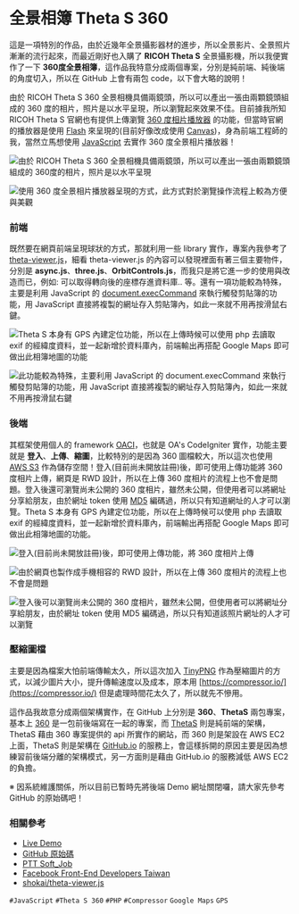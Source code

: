 # 全景相簿 Theta S 360

這是一項特別的作品，由於近幾年全景攝影器材的進步，所以全景影片、全景照片漸漸的流行起來，而最近剛好也入購了 **RICOH Theta S** 全景攝影機，所以我便實作了一下 **360度全景相簿**，這作品我特意分成兩個專案，分別是純前端、純後端的角度切入，所以在 GitHub 上會有兩包 code，以下會大略的說明！

由於 RICOH Theta S 360 全景相機具備兩鏡頭，所以可以產出一張由兩顆鏡頭組成的 360 度的相片，照片是以水平呈現，所以瀏覽起來效果不佳。目前據我所知 RICOH Theta S 官網也有提供上傳瀏覽 [360 度相片播放器](https://theta360.com/s/ky0a4C1uh1JWl1Q56C8NZm3OO) 的功能，但當時官網的播放器是使用 [Flash](https://get.adobe.com/tw/flashplayer/) 來呈現的(目前好像改成使用 [Canvas](http://www.w3schools.com/html/html5_canvas.asp))，身為前端工程師的我，當然立馬想使用 [JavaScript](https://zh.wikipedia.org/zh-tw/JavaScript) 去實作 360 度全景相片播放器！

![由於 RICOH Theta S 360 全景相機具備兩鏡頭，所以可以產出一張由兩顆鏡頭組成的 360度的相片，照片是以水平呈現](img/001.jpg)

![使用 360 度全景相片播放器呈現的方式，此方式對於瀏覽操作流程上較為方便與美觀](img/002.png)

### 前端
既然要在網頁前端呈現球狀的方式，那就利用一些 library 實作，專案內我參考了 [theta-viewer.js](https://github.com/shokai/theta-viewer.js)，細看 theta-viewer.js 的內容可以發現裡面有著三個主要物件，分別是 **async.js**、**three.js**、**OrbitControls.js**，而我只是將它進一步的使用與改造而已，例如: 可以取得轉向後的座標存進資料庫.. 等。還有一項功能較為特殊，主要是利用 JavaScript 的 [document.execCommand](https://developer.mozilla.org/en-US/docs/Web/API/Document/execCommand) 來執行觸發剪貼簿的功能，用 JavaScript 直接將複製的網址存入剪貼簿內，如此一來就不用再按滑鼠右鍵。

![Theta S 本身有 GPS 內建定位功能，所以在上傳時候可以使用 php 去讀取 exif 的經緯度資料，並一起新增於資料庫內，前端輸出再搭配 Google Maps 即可做出此相簿地圖的功能](img/003.jpg)

![此功能較為特殊，主要利用 JavaScript 的 document.execCommand 來執行觸發剪貼簿的功能，用 JavaScript 直接將複製的網址存入剪貼簿內，如此一來就不用再按滑鼠右鍵](img/004.jpg)

### 後端
其框架使用個人的 framework [OACI](https://github.com/comdan66/oaci)，也就是 OA's CodeIgniter 實作，功能主要就是 **登入**、**上傳**、**縮圖**，比較特別的是因為 360 圖檔較大，所以這次也使用 [AWS S3](https://aws.amazon.com/tw/s3/) 作為儲存空間！登入(目前尚未開放註冊)後，即可使用上傳功能將 360 度相片上傳，網頁是 RWD 設計，所以在上傳 360 度相片的流程上也不會是問題。登入後還可瀏覽尚未公開的 360 度相片，雖然未公開，但使用者可以將網址分享給朋友，由於網址 token 使用 [MD5](https://zh.wikipedia.org/wiki/MD5) 編碼過，所以只有知道網址的人才可以瀏覽。Theta S 本身有 GPS 內建定位功能，所以在上傳時候可以使用 php 去讀取 exif 的經緯度資料，並一起新增於資料庫內，前端輸出再搭配 Google Maps 即可做出此相簿地圖的功能。

![登入(目前尚未開放註冊)後，即可使用上傳功能，將 360 度相片上傳](img/005.jpg)

![由於網頁也製作成手機相容的 RWD 設計，所以在上傳 360 度相片的流程上也不會是問題](img/006.jpg)

![登入後可以瀏覽尚未公開的 360 度相片，雖然未公開，但使用者可以將網址分享給朋友，由於網址 token 使用 MD5 編碼過，所以只有知道該照片網址的人才可以瀏覽](img/007.jpg)


### 壓縮圖檔

主要是因為檔案大怕前端傳輸太久，所以這次加入 [TinyPNG](https://tinypng.com/) 作為壓縮圖片的方式，以減少圖片大小，提升傳輸速度以及成本，原本用 [https://compressor.io/](https://compressor.io/) 但是處理時間花太久了，所以就先不慘用。

這作品我故意分成兩個架構實作，在 GitHub 上分別是 **360**、**ThetaS** 兩包專案，基本上 [360](https://github.com/comdan66/360) 是一包前後端寫在一起的專案，而 [ThetaS](https://works.ioa.tw/ThetaS/index.html) 則是純前端的架構，ThetaS 藉由 360 專案提供的 api 所實作的網站，而 360 則是架設在 AWS EC2 上面，ThetaS 則是架構在 [GitHub.io](https://pages.github.com/) 的服務上，會這樣拆開的原因主要是因為想練習前後端分離的架構模式，另一方面則是藉由 GitHub.io 的服務減低 AWS EC2 的負擔。


※ 因系統維護關係，所以目前已暫時先將後端 Demo 網址關閉囉，請大家先參考 GitHub 的原始碼吧！

### 相關參考
* [Live Demo](https://works.ioa.tw/ThetaS/index.html)
* [GitHub 原始碼](https://github.com/comdan66/ThetaS)
* [PTT Soft_Job](https://www.ptt.cc/bbs/Soft_Job/M.1450408446.A.009.html)
* [Facebook Front-End Developers Taiwan](https://www.facebook.com/groups/f2e.tw/permalink/919907694713263/)
* [shokai/theta-viewer.js](https://github.com/shokai/theta-viewer.js)

`#JavaScript` `#Theta S 360` `#PHP` `#Compressor` `Google Maps` `GPS`